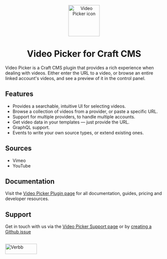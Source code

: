 <p align="center"><img src="https://verbb.imgix.net/plugins/video-picker/video-picker-icon.svg" width="100" height="100" alt="Video Picker icon"></p>
<h1 align="center">Video Picker for Craft CMS</h1>

Video Picker is a Craft CMS plugin that provides a rich experience when dealing with videos. Either enter the URL to a video, or browse an entire linked account's videos, and see a preview of it in the control panel.

## Features
- Provides a searchable, intuitive UI for selecting videos.
- Browse a collection of videos from a provider, or paste a specific URL.
- Support for multiple providers, to handle multiple accounts.
- Get video data in your templates — just provide the URL.
- GraphQL support.
- Events to write your own source types, or extend existing ones.

## Sources
- Vimeo
- YouTube

## Documentation
Visit the [Video Picker Plugin page](https://verbb.io/craft-plugins/video-picker) for all documentation, guides, pricing and developer resources.

## Support
Get in touch with us via the [Video Picker Support page](https://verbb.io/craft-plugins/video-picker/support) or by [creating a Github issue](https://github.com/verbb/video-picker/issues)

<h2></h2>

<a href="https://verbb.io" target="_blank">
    <img width="101" height="33" src="https://verbb.io/assets/img/verbb-pill.svg" alt="Verbb">
</a>
